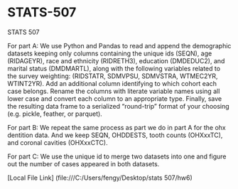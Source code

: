 # STATS-507
STATS 507


For part A: We use Python and Pandas to read and append the demographic datasets keeping only columns containing the unique ids (SEQN), age (RIDAGEYR), race and ethnicity (RIDRETH3), education (DMDEDUC2), and marital status (DMDMARTL), along with the following variables related to the survey weighting: (RIDSTATR, SDMVPSU, SDMVSTRA, WTMEC2YR, WTINT2YR). Add an additional column identifying to which cohort each case belongs. Rename the columns with literate variable names using all lower case and convert each column to an appropriate type. Finally, save the resulting data frame to a serialized “round-trip” format of your choosing (e.g. pickle, feather, or parquet).



For part B: We repeat the same process as part we do in part A for the ohx dentition data. And we keep SEQN, OHDDESTS, tooth counts (OHXxxTC), and coronal cavities (OHXxxCTC).


For part C: We use the unique id to merge two datasets into one and figure out the number of cases appeared in both datasets.

[Local File Link] (file:///C:/Users/fengy/Desktop/stats 507/hw6)
